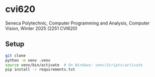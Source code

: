 # cvi620

Seneca Polytechnic, Computer Programming and Analysis, Computer Vision, Winter 2025 (2251 CVI620)

## Setup

```sh
git clone
python -m venv .venv
source venv/bin/activate  # On Windows: venv\Scripts\activate
pip install -r requirements.txt
```
